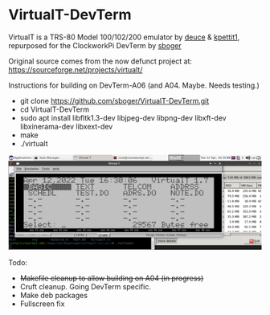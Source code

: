 # VirtualT-DevTerm
VirtualT is a TRS-80 Model 100/102/200 emulator by [deuce](https://sourceforge.net/u/deuce/profile/) & [kpettit1](https://sourceforge.net/u/kpettit1/profile/), repurposed for the ClockworkPi DevTerm by [sboger](https://github.com/sboger)

Original source comes from the now defunct project at: https://sourceforge.net/projects/virtualt/

Instructions for building on DevTerm-A06 (and A04. Maybe. Needs testing.)

* git clone https://github.com/sboger/VirtualT-DevTerm.git
* cd VirtualT-DevTerm 
* sudo apt install libfltk1.3-dev libjpeg-dev libpng-dev libxft-dev libxinerama-dev libxext-dev
* make
* ./virtualt

![Screenshot](/doc/Screenshot_2022-04-12_16-30-12.png)



Todo:
* ~~Makefile cleanup to allow building on A04 (in progress)~~
* Cruft cleanup. Going DevTerm specific.
* Make deb packages
* Fullscreen fix
